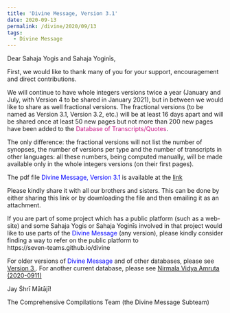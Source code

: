 ```yaml
---
title: 'Divine Message, Version 3.1'
date: 2020-09-13
permalink: /divine/2020/09/13
tags:
  - Divine Message
---
```


<p>
Dear Sahaja Yogis and Sahaja Yoginīs,
</p>

First, we would like to thank many of you for your support, encouragement and direct contributions. 

We will continue to have whole integers versions twice a year (January and July, with Version 4 to be shared in January 2021), but in between we would like to share as well fractional versions. The fractional versions (to be named as Version 3.1, Version 3.2, etc.) will be at least 16 days apart and will be shared once at least 50 new pages but not more than 200 new pages have been added to the <font color="mediumvioletred">Database of Transcripts/Quotes</font>.

The only difference: the fractional versions will not list the number of synopses, the  number of versions per type and the number of transcripts in other languages: all these numbers, being computed manually, will be made available only in the whole integers versions (on their first pages). 

The pdf file <font color="blue">Divine Message, Version 3.1</font>  is available at the 
<a href="https://drive.google.com/file/d/1ybg2HMKLypOZ2SCgUJi6vJsxEAY7hd_3/view?usp=sharing"> link </a>

Please kindly share it with all our brothers and sisters. This can be done by either sharing this link or by downloading the file and then emailing it as an attachment.

<p>
If you are part of some project which has a public platform (such as a web-site) and some Sahaja Yogis or Sahaja Yoginīs involved in that project would like to use parts of the <font color="blue">Divine Message</font> (any version), please kindly consider finding a way to refer on the public platform to<br>
https://seven-teams.github.io/divine
</p>

For older versions of <font color="blue">Divine Message</font> and of other databases, please see <a href="https://seven-teams.github.io/divine/2020/07/18"> Version 3 </a>. For another current database, please see <a href="https://drive.google.com/file/d/1NrkCKDF77RnUIuhpRWUDIHjmFhgKCSYm/view?usp=sharing">Nirmala Vidya Amruta (2020-0911)</a>

Jay Śhrī Mātājī!

The Comprehensive Compilations Team (the Divine Message Subteam)